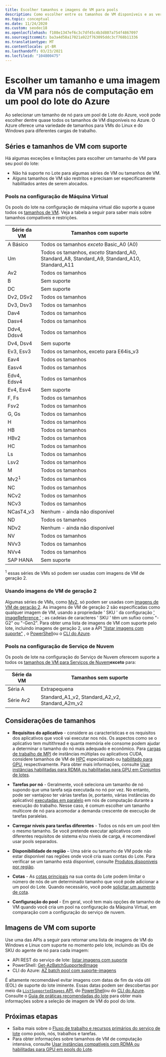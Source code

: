 ```yaml
---
title: Escolher tamanhos e imagens de VM para pools
description: Como escolher entre os tamanhos de VM disponíveis e as versões de so para nós de computação em pools do lote do Azure
ms.topic: conceptual
ms.date: 11/24/2020
ms.custom: seodec18
ms.openlocfilehash: f108e1347ef6c3c7df45c4b3d807a754f4867097
ms.sourcegitcommit: ba3a4d58a17021a922f763095ddc3cf768b11336
ms.translationtype: MT
ms.contentlocale: pt-BR
ms.lasthandoff: 03/23/2021
ms.locfileid: "104800475"
---
```

# <a name="choose-a-vm-size-and-image-for-compute-nodes-in-an-azure-batch-pool"></a>Escolher um tamanho e uma imagem da VM para nós de computação em um pool do lote do Azure

Ao selecionar um tamanho de nó para um pool de Lote do Azure, você pode escolher dentre quase todos os tamanhos de VM disponíveis no Azure. O Azure oferece uma variedade de tamanhos para VMs do Linux e do Windows para diferentes cargas de trabalho.

## <a name="supported-vm-series-and-sizes"></a>Séries e tamanhos de VM com suporte

Há algumas exceções e limitações para escolher um tamanho de VM para seu pool do lote:

- Não há suporte no Lote para algumas séries de VM ou tamanhos de VM.
- Alguns tamanhos de VM são restritos e precisam ser especificamente habilitados antes de serem alocados.

### <a name="pools-in-virtual-machine-configuration"></a>Pools na configuração de Máquina Virtual

Os pools do lote na configuração de máquina virtual dão suporte a quase todos os [tamanhos de VM](../virtual-machines/sizes.md). Veja a tabela a seguir para saber mais sobre tamanhos compatíveis e restrições.

| Série da VM  | Tamanhos com suporte |
|------------|---------|
| A Básico | Todos os tamanhos *exceto* Basic_A0 (A0) |
| Um | Todos os tamanhos, *exceto* Standard_A0, Standard_A8, Standard_A9, Standard_A10, Standard_A11 |
| Av2 | Todos os tamanhos |
| B | Sem suporte |
| DC | Sem suporte |
| Dv2, DSv2 | Todos os tamanhos |
| Dv3, Dsv3 | Todos os tamanhos |
| Dav4 | Todos os tamanhos |
| Dasv4 | Todos os tamanhos |
| Ddv4, Ddsv4 |  Todos os tamanhos |
| Dv4, Dsv4 | Sem suporte |
| Ev3, Esv3 | Todos os tamanhos, exceto para E64is_v3 |
| Eav4 | Todos os tamanhos |
| Easv4 | Todos os tamanhos |
| Edv4, Edsv4 |  Todos os tamanhos |
| Ev4, Esv4 | Sem suporte |
| F, Fs | Todos os tamanhos |
| Fsv2 | Todos os tamanhos |
| G, Gs | Todos os tamanhos |
| H | Todos os tamanhos |
| HB | Todos os tamanhos |
| HBv2 | Todos os tamanhos |
| HC | Todos os tamanhos |
| Ls | Todos os tamanhos |
| Lsv2 | Todos os tamanhos |
| M | Todos os tamanhos |
| Mv2<sup>1</sup> | Todos os tamanhos |
| NC | Todos os tamanhos |
| NCv2 | Todos os tamanhos |
| NCv3 | Todos os tamanhos |
| NCasT4_v3 | Nenhum - ainda não disponível |
| ND | Todos os tamanhos |
| NDv2 | Nenhum - ainda não disponível |
| NV | Todos os tamanhos |
| NVv3 | Todos os tamanhos |
| NVv4 | Todos os tamanhos |
| SAP HANA | Sem suporte |

<sup>1</sup> essas séries de VMs só podem ser usadas com imagens de VM de geração 2.

### <a name="using-generation-2-vm-images"></a>Usando imagens de VM de geração 2

Algumas séries de VMs, como [Mv2](../virtual-machines/mv2-series.md), só podem ser usadas com [imagens de VM de geração 2](../virtual-machines/generation-2.md). As imagens de VM de geração 2 são especificadas como qualquer imagem de VM, usando a propriedade ' SKU ' da configuração [' imageReference '](/rest/api/batchservice/pool/add#imagereference) ; as cadeias de caracteres ' SKU ' têm um sufixo como "-G2" ou "-Gen2". Para obter uma lista de imagens de VM com suporte pelo lote, incluindo imagens de geração 2, use a API ["listar imagens com suporte"](/rest/api/batchservice/account/listsupportedimages) , o [PowerShell](/powershell/module/az.batch/get-azbatchsupportedimage)ou o [CLI do Azure](/cli/azure/batch/pool/supported-images).

### <a name="pools-in-cloud-service-configuration"></a>Pools na configuração de Serviço de Nuvem

Os pools de lote na configuração do Serviço de Nuvem oferecem suporte a todos os [tamanhos de VM para Serviços de Nuvem](../cloud-services/cloud-services-sizes-specs.md)**exceto** para:

| Série da VM  | Tamanhos sem suporte |
|------------|-------------------|
| Séria A   | Extrapequena       |
| Série Av2 | Standard_A1_v2, Standard_A2_v2, Standard_A2m_v2 |

## <a name="size-considerations"></a>Considerações de tamanhos

- **Requisitos do aplicativo** - considere as características e os requisitos dos aplicativos que você vai executar nos nós. Os aspectos como se o aplicativo tem multithread e quanta memória ele consome podem ajudar a determinar o tamanho do nó mais adequado e econômico. Para [cargas de trabalho de MPI](batch-mpi.md) de instâncias múltiplas ou aplicativos CUDA, considere tamanhos de VM de [HPC](../virtual-machines/sizes-hpc.md) especializado ou [habilitado para GPU](../virtual-machines/sizes-gpu.md), respectivamente. Para obter mais informações, consulte [Usar instâncias habilitadas para RDMA ou habilitadas para GPU em Conjuntos de lotes](batch-pool-compute-intensive-sizes.md).

- **Tarefas por nó** - Geralmente, você seleciona um tamanho de nó supondo que uma tarefa seja executada no nó por vez. No entanto, pode ser vantajoso ter várias tarefas (e, portanto, várias instâncias do aplicativo) [executadas em paralelo](batch-parallel-node-tasks.md) em nós de computação durante a execução do trabalho. Nesse caso, é comum escolher um tamanho multicore de nó para acomodar a demanda crescente de execução de tarefas paralelas.

- **Carregar níveis para tarefas diferentes** - Todos os nós em um pool têm o mesmo tamanho. Se você pretende executar aplicativos com diferentes requisitos de sistema e/ou níveis de carga, é recomendável usar pools separados.

- **Disponibilidade de região** – Uma série ou tamanho de VM pode não estar disponível nas regiões onde você cria suas contas do Lote. Para verificar se um tamanho está disponível, consulte [Produtos disponíveis por região](https://azure.microsoft.com/regions/services/).

- **Cotas** - As [cotas principais](batch-quota-limit.md#resource-quotas) na sua conta do Lote podem limitar o número de nós de um determinado tamanho que você pode adicionar a um pool do Lote. Quando necessário, você pode [solicitar um aumento de cota](batch-quota-limit.md#increase-a-quota).

- **Configuração do pool** - Em geral, você tem mais opções de tamanho de VM quando você cria um pool na configuração da Máquina Virtual, em comparação com a configuração do serviço de nuvem.

## <a name="supported-vm-images"></a>Imagens de VM com suporte

Use uma das APIs a seguir para retornar uma lista de imagens de VM do Windows e Linux com suporte no momento pelo lote, incluindo as IDs de SKU do agente de nó para cada imagem:

- API REST do serviço de lote: [listar imagens com suporte](/rest/api/batchservice/account/listsupportedimages)
- PowerShell: [Get-AzBatchSupportedImage](/powershell/module/az.batch/get-azbatchsupportedimage)
- CLI do Azure: [AZ batch pool com suporte-imagens](/cli/azure/batch/pool/supported-images)

É altamente recomendável evitar imagens com datas de fim da vida útil (EOL) de suporte do lote iminente. Essas datas podem ser descobertas por meio da [ `ListSupportedImages` API](https://docs.microsoft.com/rest/api/batchservice/account/listsupportedimages), do [PowerShell](https://docs.microsoft.com/powershell/module/az.batch/get-azbatchsupportedimage)ou do [CLI do Azure](https://docs.microsoft.com/cli/azure/batch/pool/supported-images). Consulte o [Guia de práticas recomendadas do lote](best-practices.md) para obter mais informações sobre a seleção de imagem de VM do pool do lote.

## <a name="next-steps"></a>Próximas etapas

- Saiba mais sobre o [Fluxo de trabalho e recursos primários do serviço de lote](batch-service-workflow-features.md) como pools, nós, trabalhos e tarefas.
- Para obter informações sobre tamanhos de VM de computação intensiva, consulte [Usar instâncias compatíveis com RDMA ou habilitadas para GPU em pools do Lote](batch-pool-compute-intensive-sizes.md).
